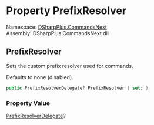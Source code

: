 # Property PrefixResolver

Namespace: [DSharpPlus.CommandsNext](DSharpPlus.CommandsNext.md)  
Assembly: DSharpPlus.CommandsNext.dll

## <a id="DSharpPlus_CommandsNext_CommandsNextConfiguration_PrefixResolver"></a>PrefixResolver

<p>Sets the custom prefix resolver used for commands.</p>
<p>Defaults to none (disabled).</p>

```csharp
public PrefixResolverDelegate? PrefixResolver { set; }
```

### Property Value

[PrefixResolverDelegate](DSharpPlus.CommandsNext.PrefixResolverDelegate.md)?

